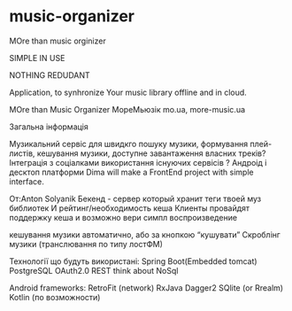 # music-organizer
MOre than music orginizer

SIMPLE IN USE

NOTHING REDUDANT

Application, to synhronize Your music library offline and in cloud.

MOre than Music Organizer МореМьюзік mo.ua, more-music.ua 

Загальна інформація

Музикальний сервіс для швидкго пошуку музики, формування плей-листів, кешування музики, доступне завантаження власних треків?
Інтеграція з соціалками
використання існуючих сервісів ?
Андроід і десктоп платформи 
Dima will make a FrontEnd project with simple interface.


От:Anton Solyanik 
Бекенд - сервер который хранит теги твоей муз библиотек И рейтинг/необходимость кеша
Клиенты провайдят поддержку кеша и возможно вери симпл воспроизведение

кешування музики автоматично, або за кнопкою “кушувати”
Скроблінг музики (транслювання по типу лостФМ)

Технології що будуть використані:
Spring Boot(Embedded tomcat)
PostgreSQL
OAuth2.0
REST think about NoSql



Android frameworks:
RetroFit (network)
RxJava
Dagger2
SQlite (or Rrealm)
Kotlin (по возможности)
